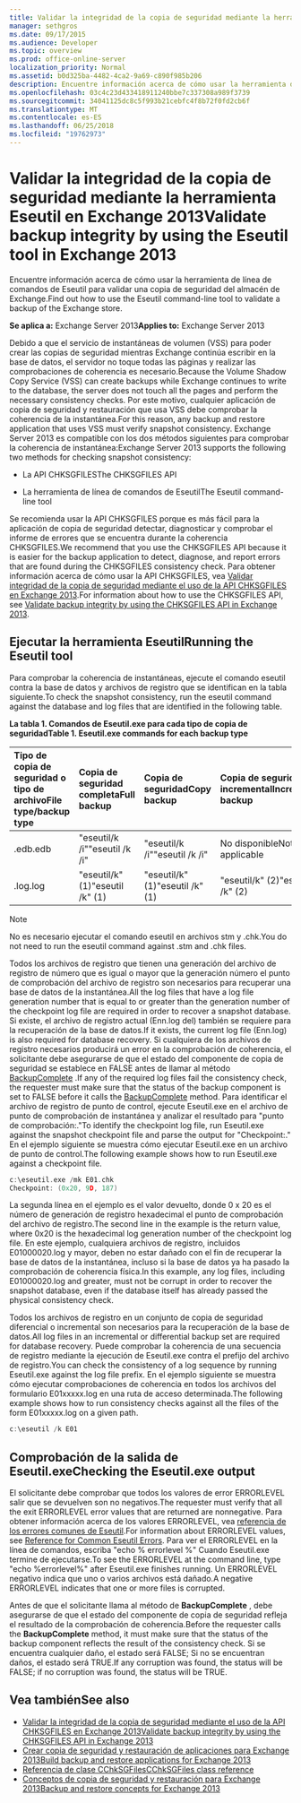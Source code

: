 ```yaml
---
title: Validar la integridad de la copia de seguridad mediante la herramienta Eseutil en Exchange 2013
manager: sethgros
ms.date: 09/17/2015
ms.audience: Developer
ms.topic: overview
ms.prod: office-online-server
localization_priority: Normal
ms.assetid: b0d325ba-4482-4ca2-9a69-c890f985b206
description: Encuentre información acerca de cómo usar la herramienta de línea de comandos de Eseutil para validar una copia de seguridad del almacén de Exchange.
ms.openlocfilehash: 03c4c23d433418911240bbe7c337308a989f3739
ms.sourcegitcommit: 34041125dc8c5f993b21cebfc4f8b72f0fd2cb6f
ms.translationtype: MT
ms.contentlocale: es-ES
ms.lasthandoff: 06/25/2018
ms.locfileid: "19762973"
---
```

#  <a name="validate-backup-integrity-by-using-the-eseutil-tool-in-exchange-2013"></a><span data-ttu-id="6586f-103">Validar la integridad de la copia de seguridad mediante la herramienta Eseutil en Exchange 2013</span><span class="sxs-lookup"><span data-stu-id="6586f-103">Validate backup integrity by using the Eseutil tool in Exchange 2013</span></span>

<span data-ttu-id="6586f-104">Encuentre información acerca de cómo usar la herramienta de línea de comandos de Eseutil para validar una copia de seguridad del almacén de Exchange.</span><span class="sxs-lookup"><span data-stu-id="6586f-104">Find out how to use the Eseutil command-line tool to validate a backup of the Exchange store.</span></span> 
  
<span data-ttu-id="6586f-105">**Se aplica a:** Exchange Server 2013</span><span class="sxs-lookup"><span data-stu-id="6586f-105">**Applies to:** Exchange Server 2013</span></span> 
  
<span data-ttu-id="6586f-106">Debido a que el servicio de instantáneas de volumen (VSS) para poder crear las copias de seguridad mientras Exchange continúa escribir en la base de datos, el servidor no toque todas las páginas y realizar las comprobaciones de coherencia es necesario.</span><span class="sxs-lookup"><span data-stu-id="6586f-106">Because the Volume Shadow Copy Service (VSS) can create backups while Exchange continues to write to the database, the server does not touch all the pages and perform the necessary consistency checks.</span></span> <span data-ttu-id="6586f-107">Por este motivo, cualquier aplicación de copia de seguridad y restauración que usa VSS debe comprobar la coherencia de la instantánea.</span><span class="sxs-lookup"><span data-stu-id="6586f-107">For this reason, any backup and restore application that uses VSS must verify snapshot consistency.</span></span> <span data-ttu-id="6586f-108">Exchange Server 2013 es compatible con los dos métodos siguientes para comprobar la coherencia de instantánea:</span><span class="sxs-lookup"><span data-stu-id="6586f-108">Exchange Server 2013 supports the following two methods for checking snapshot consistency:</span></span> 
  
- <span data-ttu-id="6586f-109">La API CHKSGFILES</span><span class="sxs-lookup"><span data-stu-id="6586f-109">The CHKSGFILES API</span></span>
    
- <span data-ttu-id="6586f-110">La herramienta de línea de comandos de Eseutil</span><span class="sxs-lookup"><span data-stu-id="6586f-110">The Eseutil command-line tool</span></span>
    
<span data-ttu-id="6586f-111">Se recomienda usar la API CHKSGFILES porque es más fácil para la aplicación de copia de seguridad detectar, diagnosticar y comprobar el informe de errores que se encuentra durante la coherencia CHKSGFILES.</span><span class="sxs-lookup"><span data-stu-id="6586f-111">We recommend that you use the CHKSGFILES API because it is easier for the backup application to detect, diagnose, and report errors that are found during the CHKSGFILES consistency check.</span></span> <span data-ttu-id="6586f-112">Para obtener información acerca de cómo usar la API CHKSGFILES, vea [Validar integridad de la copia de seguridad mediante el uso de la API CHKSGFILES en Exchange 2013](how-to-validate-backup-integrity-by-using-the-chksgfiles-api-in-exchange.md).</span><span class="sxs-lookup"><span data-stu-id="6586f-112">For information about how to use the CHKSGFILES API, see [Validate backup integrity by using the CHKSGFILES API in Exchange 2013](how-to-validate-backup-integrity-by-using-the-chksgfiles-api-in-exchange.md).</span></span>
  
## <a name="running-the-eseutil-tool"></a><span data-ttu-id="6586f-113">Ejecutar la herramienta Eseutil</span><span class="sxs-lookup"><span data-stu-id="6586f-113">Running the Eseutil tool</span></span>

<span data-ttu-id="6586f-114">Para comprobar la coherencia de instantáneas, ejecute el comando eseutil contra la base de datos y archivos de registro que se identifican en la tabla siguiente.</span><span class="sxs-lookup"><span data-stu-id="6586f-114">To check the snapshot consistency, run the eseutil command against the database and log files that are identified in the following table.</span></span> 
  
<span data-ttu-id="6586f-115">**La tabla 1. Comandos de Eseutil.exe para cada tipo de copia de seguridad**</span><span class="sxs-lookup"><span data-stu-id="6586f-115">**Table 1. Eseutil.exe commands for each backup type**</span></span>

|<span data-ttu-id="6586f-116">**Tipo de copia de seguridad o tipo de archivo**</span><span class="sxs-lookup"><span data-stu-id="6586f-116">**File type/backup type**</span></span>|<span data-ttu-id="6586f-117">**Copia de seguridad completa**</span><span class="sxs-lookup"><span data-stu-id="6586f-117">**Full backup**</span></span>|<span data-ttu-id="6586f-118">**Copia de seguridad**</span><span class="sxs-lookup"><span data-stu-id="6586f-118">**Copy backup**</span></span>|<span data-ttu-id="6586f-119">**Copia de seguridad incremental**</span><span class="sxs-lookup"><span data-stu-id="6586f-119">**Incremental backup**</span></span>|<span data-ttu-id="6586f-120">**Copia de seguridad diferencial**</span><span class="sxs-lookup"><span data-stu-id="6586f-120">**Differential backup**</span></span>|
|:-----|:-----|:-----|:-----|:-----|
|<span data-ttu-id="6586f-121">.edb</span><span class="sxs-lookup"><span data-stu-id="6586f-121">.edb</span></span>  <br/> |<span data-ttu-id="6586f-122">"eseutil/k /i"</span><span class="sxs-lookup"><span data-stu-id="6586f-122">"eseutil /k /i"</span></span>  <br/> |<span data-ttu-id="6586f-123">"eseutil/k /i"</span><span class="sxs-lookup"><span data-stu-id="6586f-123">"eseutil /k /i"</span></span>  <br/> |<span data-ttu-id="6586f-124">No disponible</span><span class="sxs-lookup"><span data-stu-id="6586f-124">Not applicable</span></span>  <br/> |<span data-ttu-id="6586f-125">No disponible</span><span class="sxs-lookup"><span data-stu-id="6586f-125">Not applicable</span></span>  <br/> |
|<span data-ttu-id="6586f-126">.log</span><span class="sxs-lookup"><span data-stu-id="6586f-126">.log</span></span>  <br/> |<span data-ttu-id="6586f-127">"eseutil/k" (1)</span><span class="sxs-lookup"><span data-stu-id="6586f-127">"eseutil /k" (1)</span></span>  <br/> |<span data-ttu-id="6586f-128">"eseutil/k" (1)</span><span class="sxs-lookup"><span data-stu-id="6586f-128">"eseutil /k" (1)</span></span>  <br/> |<span data-ttu-id="6586f-129">"eseutil/k" (2)</span><span class="sxs-lookup"><span data-stu-id="6586f-129">"eseutil /k" (2)</span></span>  <br/> |<span data-ttu-id="6586f-130">"eseutil/k" (2)</span><span class="sxs-lookup"><span data-stu-id="6586f-130">"eseutil /k" (2)</span></span>  <br/> |
   
> [!NOTE]
> <span data-ttu-id="6586f-131">No es necesario ejecutar el comando eseutil en archivos stm y .chk.</span><span class="sxs-lookup"><span data-stu-id="6586f-131">You do not need to run the eseutil command against .stm and .chk files.</span></span> 
  
<span data-ttu-id="6586f-132">Todos los archivos de registro que tienen una generación del archivo de registro de número que es igual o mayor que la generación número el punto de comprobación del archivo de registro son necesarios para recuperar una base de datos de la instantánea.</span><span class="sxs-lookup"><span data-stu-id="6586f-132">All the log files that have a log file generation number that is equal to or greater than the generation number of the checkpoint log file are required in order to recover a snapshot database.</span></span> <span data-ttu-id="6586f-133">Si existe, el archivo de registro actual (Enn.log del) también se requiere para la recuperación de la base de datos.</span><span class="sxs-lookup"><span data-stu-id="6586f-133">If it exists, the current log file (Enn.log) is also required for database recovery.</span></span> <span data-ttu-id="6586f-134">Si cualquiera de los archivos de registro necesarios producirá un error en la comprobación de coherencia, el solicitante debe asegurarse de que el estado del componente de copia de seguridad se establece en FALSE antes de llamar al método [BackupComplete](http://msdn.microsoft.com/es-es/library/windows/desktop/aa382651%28v=vs.85%29.aspx) .</span><span class="sxs-lookup"><span data-stu-id="6586f-134">If any of the required log files fail the consistency check, the requester must make sure that the status of the backup component is set to FALSE before it calls the [BackupComplete](http://msdn.microsoft.com/es-es/library/windows/desktop/aa382651%28v=vs.85%29.aspx) method.</span></span> <span data-ttu-id="6586f-135">Para identificar el archivo de registro de punto de control, ejecute Eseutil.exe en el archivo de punto de comprobación de instantánea y analizar el resultado para "punto de comprobación:."</span><span class="sxs-lookup"><span data-stu-id="6586f-135">To identify the checkpoint log file, run Eseutil.exe against the snapshot checkpoint file and parse the output for "Checkpoint:."</span></span> <span data-ttu-id="6586f-136">En el ejemplo siguiente se muestra cómo ejecutar Eseutil.exe en un archivo de punto de control.</span><span class="sxs-lookup"><span data-stu-id="6586f-136">The following example shows how to run Eseutil.exe against a checkpoint file.</span></span> 
  
```cpp
c:\eseutil.exe /mk E01.chk
Checkpoint: (0x20, 9D, 187)
```

<span data-ttu-id="6586f-137">La segunda línea en el ejemplo es el valor devuelto, donde 0 x 20 es el número de generación de registro hexadecimal el punto de comprobación del archivo de registro.</span><span class="sxs-lookup"><span data-stu-id="6586f-137">The second line in the example is the return value, where 0x20 is the hexadecimal log generation number of the checkpoint log file.</span></span> <span data-ttu-id="6586f-138">En este ejemplo, cualquiera archivos de registro, incluidos E01000020.log y mayor, deben no estar dañado con el fin de recuperar la base de datos de la instantánea, incluso si la base de datos ya ha pasado la comprobación de coherencia física.</span><span class="sxs-lookup"><span data-stu-id="6586f-138">In this example, any log files, including E01000020.log and greater, must not be corrupt in order to recover the snapshot database, even if the database itself has already passed the physical consistency check.</span></span>
  
<span data-ttu-id="6586f-139">Todos los archivos de registro en un conjunto de copia de seguridad diferencial o incremental son necesarios para la recuperación de la base de datos.</span><span class="sxs-lookup"><span data-stu-id="6586f-139">All log files in an incremental or differential backup set are required for database recovery.</span></span> <span data-ttu-id="6586f-140">Puede comprobar la coherencia de una secuencia de registro mediante la ejecución de Eseutil.exe contra el prefijo del archivo de registro.</span><span class="sxs-lookup"><span data-stu-id="6586f-140">You can check the consistency of a log sequence by running Eseutil.exe against the log file prefix.</span></span> <span data-ttu-id="6586f-141">En el ejemplo siguiente se muestra cómo ejecutar comprobaciones de coherencia en todos los archivos del formulario E01xxxxx.log en una ruta de acceso determinada.</span><span class="sxs-lookup"><span data-stu-id="6586f-141">The following example shows how to run consistency checks against all the files of the form E01xxxxx.log on a given path.</span></span>
  
```cpp
c:\eseutil /k E01
```

## <a name="checking-the-eseutilexe-output"></a><span data-ttu-id="6586f-142">Comprobación de la salida de Eseutil.exe</span><span class="sxs-lookup"><span data-stu-id="6586f-142">Checking the Eseutil.exe output</span></span>

<span data-ttu-id="6586f-143">El solicitante debe comprobar que todos los valores de error ERRORLEVEL salir que se devuelven son no negativos.</span><span class="sxs-lookup"><span data-stu-id="6586f-143">The requester must verify that all the exit ERRORLEVEL error values that are returned are nonnegative.</span></span> <span data-ttu-id="6586f-144">Para obtener información acerca de los valores ERRORLEVEL, vea [referencia de los errores comunes de Eseutil](http://technet.microsoft.com/es-es/library/aa996759%28v=exchg.80%29.aspx).</span><span class="sxs-lookup"><span data-stu-id="6586f-144">For information about ERRORLEVEL values, see [Reference for Common Eseutil Errors](http://technet.microsoft.com/es-es/library/aa996759%28v=exchg.80%29.aspx).</span></span> <span data-ttu-id="6586f-145">Para ver el ERRORLEVEL en la línea de comandos, escriba "echo % errorlevel %" Cuando Eseutil.exe termine de ejecutarse.</span><span class="sxs-lookup"><span data-stu-id="6586f-145">To see the ERRORLEVEL at the command line, type "echo %errorlevel%" after Eseutil.exe finishes running.</span></span> <span data-ttu-id="6586f-146">Un ERRORLEVEL negativo indica que uno o varios archivos está dañado.</span><span class="sxs-lookup"><span data-stu-id="6586f-146">A negative ERRORLEVEL indicates that one or more files is corrupted.</span></span>
  
<span data-ttu-id="6586f-147">Antes de que el solicitante llama al método de **BackupComplete** , debe asegurarse de que el estado del componente de copia de seguridad refleja el resultado de la comprobación de coherencia.</span><span class="sxs-lookup"><span data-stu-id="6586f-147">Before the requester calls the **BackupComplete** method, it must make sure that the status of the backup component reflects the result of the consistency check.</span></span> <span data-ttu-id="6586f-148">Si se encuentra cualquier daño, el estado será FALSE; Si no se encuentran daños, el estado será TRUE.</span><span class="sxs-lookup"><span data-stu-id="6586f-148">If any corruption was found, the status will be FALSE; if no corruption was found, the status will be TRUE.</span></span> 
  
## <a name="see-also"></a><span data-ttu-id="6586f-149">Vea también</span><span class="sxs-lookup"><span data-stu-id="6586f-149">See also</span></span>

- [<span data-ttu-id="6586f-150">Validar la integridad de la copia de seguridad mediante el uso de la API CHKSGFILES en Exchange 2013</span><span class="sxs-lookup"><span data-stu-id="6586f-150">Validate backup integrity by using the CHKSGFILES API in Exchange 2013</span></span>](how-to-validate-backup-integrity-by-using-the-chksgfiles-api-in-exchange.md)
- [<span data-ttu-id="6586f-151">Crear copia de seguridad y restauración de aplicaciones para Exchange 2013</span><span class="sxs-lookup"><span data-stu-id="6586f-151">Build backup and restore applications for Exchange 2013</span></span>](build-backup-and-restore-applications-for-exchange-2013.md)
- [<span data-ttu-id="6586f-152">Referencia de clase CChkSGFiles</span><span class="sxs-lookup"><span data-stu-id="6586f-152">CChkSGFiles class reference</span></span>](cchksgfiles-class-reference.md)
- [<span data-ttu-id="6586f-153">Conceptos de copia de seguridad y restauración para Exchange 2013</span><span class="sxs-lookup"><span data-stu-id="6586f-153">Backup and restore concepts for Exchange 2013</span></span>](backup-and-restore-concepts-for-exchange-2013.md)
    

